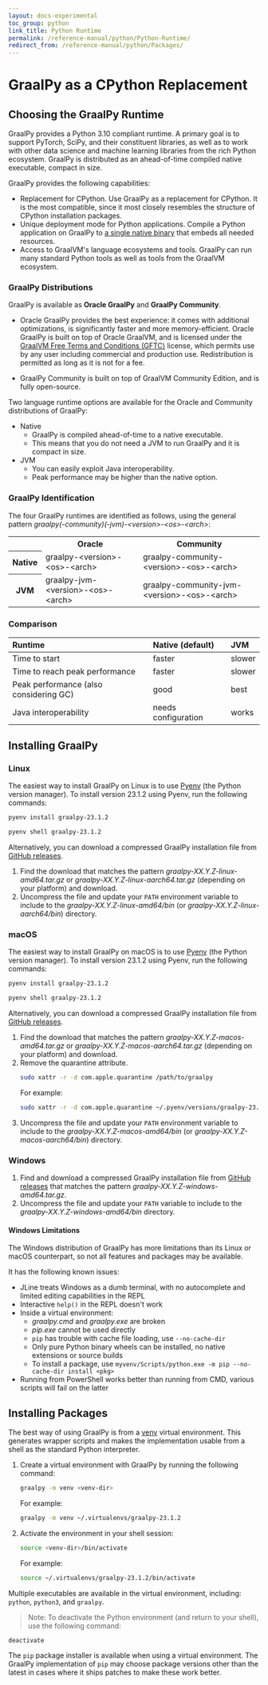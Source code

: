 ```yaml
---
layout: docs-experimental
toc_group: python
link_title: Python Runtime
permalink: /reference-manual/python/Python-Runtime/
redirect_from: /reference-manual/python/Packages/
---
```


# GraalPy as a CPython Replacement

## Choosing the GraalPy Runtime

GraalPy provides a Python 3.10 compliant runtime. 
A primary goal is to support PyTorch, SciPy, and their constituent libraries, as well as to work with other data science and machine learning libraries from the rich Python ecosystem.
GraalPy is distributed as an ahead-of-time compiled native executable, compact in size.

GraalPy provides the following capabilities:

* Replacement for CPython. Use GraalPy as a replacement for CPython. It is the most compatible, since it most closely resembles the structure of CPython installation packages.
* Unique deployment mode for Python applications. Compile a Python application on GraalPy to [a single native binary](Python-Standalone-Applications.md) that embeds all needed resources.
* Access to GraalVM's language ecosystems and tools. GraalPy can run many standard Python tools as well as tools from the GraalVM ecosystem.

### GraalPy Distributions

GraalPy is available as **Oracle GraalPy** and **GraalPy Community**.

* Oracle GraalPy provides the best experience: it comes with additional optimizations, is significantly faster and more memory-efficient.
Oracle GraalPy is built on top of Oracle GraalVM, and is licensed under the [GraalVM Free Terms and Conditions (GFTC)](https://www.oracle.com/downloads/licenses/graal-free-license.html) license, which permits use by any user including commercial and production use.
Redistribution is permitted as long as it is not for a fee.

* GraalPy Community is built on top of GraalVM Community Edition, and is fully open-source.

Two language runtime options are available for the Oracle and Community distributions of GraalPy:

* Native
  * GraalPy is compiled ahead-of-time to a native executable.
  * This means that you do not need a JVM to run GraalPy and it is compact in size.
* JVM
  * You can easily exploit Java interoperability.
  * Peak performance may be higher than the native option.

### GraalPy Identification

The four GraalPy runtimes are identified as follows, using the general pattern _graalpy(-community)(-jvm)-&lt;version&gt;-&lt;os&gt;-&lt;arch&gt;_:

<table>
  <tr>
    <th>&nbsp;</th>
    <th>Oracle</th>
    <th>Community</th>
  </tr>
  <tr>
    <th>Native</th>
    <td>graalpy-&lt;version&gt;-&lt;os&gt;-&lt;arch&gt;</td>
    <td>graalpy-community-&lt;version&gt;-&lt;os&gt;-&lt;arch&gt;</td>
  </tr>
  <tr>
    <th>JVM</th>
    <td>graalpy-jvm-&lt;version&gt;-&lt;os&gt;-&lt;arch&gt;</td>
    <td>graalpy-community-jvm-&lt;version&gt;-&lt;os&gt;-&lt;arch&gt;</td>
  </tr>
</table>


### Comparison

| Runtime | Native (default) | JVM |
|:-------|:-----------------|:----|
|Time to start | faster | slower |
| Time to reach peak performance | faster | slower |
| Peak performance (also considering GC) |good | best |
| Java interoperability | needs configuration | works |

## Installing GraalPy

### Linux

The easiest way to install GraalPy on Linux is to use [Pyenv](https://github.com/pyenv/pyenv) (the Python version manager).
To install version 23.1.2 using Pyenv, run the following commands:
```bash
pyenv install graalpy-23.1.2
```
```bash
pyenv shell graalpy-23.1.2
```

Alternatively, you can download a compressed GraalPy installation file from [GitHub releases](https://github.com/oracle/graalpython/releases).

1. Find the download that matches the pattern _graalpy-XX.Y.Z-linux-amd64.tar.gz_ or _graalpy-XX.Y.Z-linux-aarch64.tar.gz_ (depending on your platform) and download.
2. Uncompress the file and update your `PATH` environment variable to include to the _graalpy-XX.Y.Z-linux-amd64/bin_ (or _graalpy-XX.Y.Z-linux-aarch64/bin_) directory.

### macOS

The easiest way to install GraalPy on macOS is to use [Pyenv](https://github.com/pyenv/pyenv) (the Python version manager).
To install version 23.1.2 using Pyenv, run the following commands:
```bash
pyenv install graalpy-23.1.2
```
```bash
pyenv shell graalpy-23.1.2
```
Alternatively, you can download a compressed GraalPy installation file from [GitHub releases](https://github.com/oracle/graalpython/releases).

1. Find the download that matches the pattern _graalpy-XX.Y.Z-macos-amd64.tar.gz_ or _graalpy-XX.Y.Z-macos-aarch64.tar.gz_ (depending on your platform) and download. 
2. Remove the quarantine attribute.
    ```bash
    sudo xattr -r -d com.apple.quarantine /path/to/graalpy
    ```
    For example:
    ```bash
    sudo xattr -r -d com.apple.quarantine ~/.pyenv/versions/graalpy-23.1.2
    ```
3. Uncompress the file and update your `PATH` environment variable to include to the _graalpy-XX.Y.Z-macos-amd64/bin_ (or _graalpy-XX.Y.Z-macos-aarch64/bin_) directory.

### Windows

1. Find and download a compressed GraalPy installation file from [GitHub releases](https://github.com/oracle/graalpython/releases) that matches the pattern _graalpy-XX.Y.Z-windows-amd64.tar.gz_.  
2. Uncompress the file and update your `PATH` variable to include to the _graalpy-XX.Y.Z-windows-amd64/bin_ directory.

#### Windows Limitations

The Windows distribution of GraalPy has more limitations than its Linux or macOS counterpart, so not all features and packages may be available. 

It has the following known issues:
- JLine treats Windows as a dumb terminal, with no autocomplete and limited editing capabilities in the REPL
- Interactive `help()` in the REPL doesn't work
- Inside a virtual environment:
  - _graalpy.cmd_ and _graalpy.exe_ are broken
  - _pip.exe_ cannot be used directly
  - `pip` has trouble with cache file loading, use `--no-cache-dir`
  - Only pure Python binary wheels can be installed, no native extensions or source builds
  - To install a package, use `myvenv/Scripts/python.exe -m pip --no-cache-dir install <pkg>`
- Running from PowerShell works better than running from CMD, various scripts will fail on the latter

## Installing Packages

The best way of using GraalPy is from a [venv](https://docs.python.org/3/library/venv.html) virtual environment.
This generates wrapper scripts and makes the implementation usable from a shell as the standard Python interpreter. 

1. Create a virtual environment with GraalPy by running the following command:
    ```bash
    graalpy -m venv <venv-dir>
    ```
    For example:
    ```bash
    graalpy -m venv ~/.virtualenvs/graalpy-23.1.2
    ```

2. Activate the environment in your shell session:
    ```bash
    source <venv-dir>/bin/activate
    ```
    For example:
    ```bash
    source ~/.virtualenvs/graalpy-23.1.2/bin/activate
    ```

Multiple executables are available in the virtual environment, including: `python`, `python3`, and `graalpy`.

> Note: To deactivate the Python environment (and return to your shell), use the following command:
```bash
deactivate
```

The `pip` package installer is available when using a virtual environment.
The GraalPy implementation of `pip` may choose package versions other than the latest in cases where it ships patches to make these work better.
